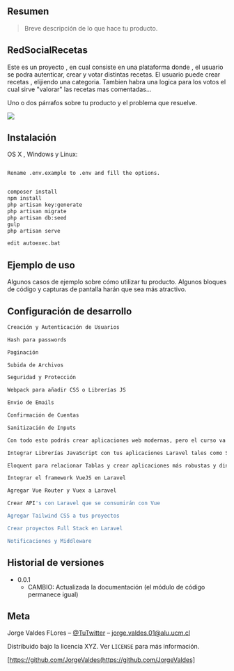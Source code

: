 ## Resumen

> Breve descripción de lo que hace tu producto.

## RedSocialRecetas


Este es un proyecto , en cual consiste en una plataforma donde , el usuario se podra autenticar, 
crear y votar distintas recetas. El usuario puede crear recetas , elijiendo una categoria.
Tambien habra una logica para los votos el cual sirve "valorar" las recetas mas comentadas...


Uno o dos párrafos sobre tu producto y el problema que resuelve.

![](../Home.png)


## Instalación

OS X , Windows y Linux:


```sh

Rename .env.example to .env and fill the options.


composer install
npm install
php artisan key:generate
php artisan migrate
php artisan db:seed
gulp
php artisan serve
```



```sh
edit autoexec.bat
```

## Ejemplo de uso

Algunos casos de ejemplo sobre cómo utilizar tu producto. Algunos bloques de código y capturas de pantalla harán que sea más atractivo.

## Configuración de desarrollo


```sh
Creación y Autenticación de Usuarios

Hash para passwords

Paginación

Subida de Archivos

Seguridad y Protección

Webpack para añadir CSS o Librerías JS

Envio de Emails

Confirmación de Cuentas

Sanitización de Inputs

Con todo esto podrás crear aplicaciones web modernas, pero el curso va más allá, aprenderás otros temas tales como

Integrar Librerías JavaScript con tus aplicaciones Laravel tales como Sweet Alert 2, Dropzone JS, MomentJS y mucho más

Eloquent para relacionar Tablas y crear aplicaciones más robustas y dinamicas

Integrar el framework VueJS en Laravel

Agregar Vue Router y Vuex a Laravel

Crear API's con Laravel que se consumirán con Vue

Agregar Tailwind CSS a tus proyectos

Crear proyectos Full Stack en Laravel

Notificaciones y Middleware


```

## Historial de versiones

* 0.0.1
    * CAMBIO: Actualizada la documentación (el módulo de código permanece igual)


## Meta

Jorge Valdes FLores – [@TuTwitter](@jorgevaldes47) – jorge.valdes.01@alu.ucm.cl

Distribuido bajo la licencia XYZ. Ver ``LICENSE`` para más información.

[https://github.com/JorgeValdes(https://github.com/JorgeValdes]


